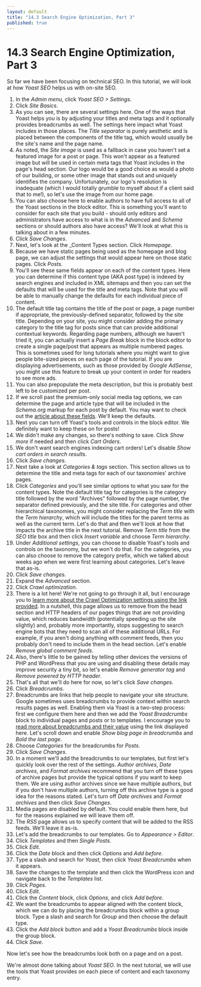 ```yaml
---
layout: default
title: "14.3 Search Engine Optimization, Part 3"
published: true
---
```


# 14.3 Search Engine Optimization, Part 3

So far we have been focusing on technical SEO. In this tutorial, we will look at how _Yoast SEO_ helps us with on-site SEO.

1. In the _Admin menu_, click _Yoast SEO > Settings_.
2. Click _Site Basics_.
3. As you can see, there are several settings here. One of the ways that Yoast helps you is by adjusting your titles and meta tags and it optionally provides breadcrumbs as well. The settings here impact what Yoast includes in those places. The _Title separator_ is purely aesthetic and is placed between the components of the title tag, which would usually be the site's name and the page name.
4. As noted, the _Site image_ is used as a fallback in case you haven't set a featured image for a post or page. This won't appear as a featured image but will be used in certain meta tags that Yoast includes in the page's head section. Our logo would be a good choice as would a photo of our building, or some other image that stands out and uniquely identifies the company. Unfortunately, our logo's resolution is inadequate (which I would totally grumble to myself about if a client said that to me!), so let's use the image from our home page.
5. You can also choose here to enable authors to have full access to all of the Yoast sections in the block editor. This is something you'll want to consider for each site that you build - should only editors and administrators have access to what is in the _Advanced_ and _Schema_ sections or should authors also have access? We'll look at what this is talking about in a few minutes.
6. Click _Save Changes_.
7. Next, let's look at the _Content Types section. Click _Homepage_.
8. Because we have static pages being used as the homepage and blog page, we can adjust the settings that would appear here on those static pages. Click _Posts_.
9. You'll see these same fields appear on each of the content types. Here you can determine if this content type (AKA post type) is indexed by search engines and included in XML sitemaps and then you can set the defaults that will be used for the title and meta tags. Note that you will be able to manually change the defaults for each individual piece of content.
10. The default title tag contains the title of the post or page, a page number if appropriate, the previously-defined separator, followed by the site title. Depending on your site, you might consider adding the primary category to the title tag for posts since that can provide additional contextual keywords. Regarding page numbers, although we haven't tried it, you can actually insert a _Page Break_ block in the block editor to create a single page/post that appears as multiple numbered pages. This is sometimes used for long tutorials where you might want to give people bite-sized pieces on each page of the tutorial. If you are displaying advertisements, such as those provided by _Google AdSense_, you might use this feature to break up your content in order for readers to see more ads.
11. You can also prepopulate the meta description, but this is probably best left to be customized per post.
12. If we scroll past the premium-only social media tag options, we can determine the page and article type that will be included in the _Schema.org_ markup for each post by default. You may want to check out the [article about these fields](https://yoa.st/post-type-schema). We'll keep the defaults.
13. Next you can turn off Yoast's tools and controls in the block editor. We definitely want to keep these on for posts!
14. We didn't make any changes, so there's nothing to save. Click _Show more_ if needed and then click _Cart Orders_.
15. We don't want search engines indexing cart orders! Let's disable _Show cart orders in search results_.
16. Click _Save changes_.
17. Next take a look at _Categories & tags_ section. This section allows us to determine the title and meta tags for each of our taxonomies' archive pages.
18. Click _Categories_ and you'll see similar options to what you saw for the content types. Note the default title tag for categories is the category title followed by the word "Archives" followed by the page number, the separator defined previously, and the site title. For categories and other hierarchical taxonomies, you might consider replacing the _Term title_ with the _Term hierarchy_, which will include the titles for the parent terms as well as the current term. Let's do that and then we'll look at how that impacts the archive title in the next tutorial. Remove _Term title_ from the _SEO title_ box and then click _Insert variable_ and choose _Term hierarchy_.
19. Under _Additional settings_, you can choose to disable Yoast's tools and controls on the taxonomy, but we won't do that. For the categories, you can also choose to remove the category prefix, which we talked about weeks ago when we were first learning about categories. Let's leave that as-is.
20. Click _Save changes_.
21. Expand the _Advanced_ section.
22. Click _Crawl optimization_.
23. There is a lot here! We're not going to go through it all, but I encourage you to [learn more about the Crawl Optimization settings using the link provided](https://yoa.st/crawl-settings). In a nutshell, this page allows us to remove from the head section and HTTP headers of our pages things that are not providing value, which reduces bandwidth (potentially speeding up the site slightly) and, probably more importantly, stops suggesting to search engine bots that they need to scan all of these additional URLs. For example, if you aren't doing anything with comment feeds, then you probably don't need to include them in the head section. Let's enable _Remove global comment feeds_.
24. Also, there's little to be gained by telling other devices the versions of PHP and WordPress that you are using and disabling these details may improve security a tiny bit, so let's enable _Remove generator tag_ and _Remove powered by HTTP header_.
25. That's all that we'll do here for now, so let's click _Save changes_.
26. Click _Breadcrumbs_.
27. Breadcrumbs are links that help people to navigate your site structure. Google sometimes uses breadcrumbs to provide context within search results pages as well. Enabling them via Yoast is a two-step process: first we configure them here and then we add the _Yoast Breadcrumbs_ block to individual pages and posts or to templates. I encourage you to [read more about breadcrumbs and their value](https://yoa.st/header-breadcrumbs) using the link displayed here. Let's scroll down and enable _Show blog page in breadcrumbs_ and _Bold the last page_.
28. Choose _Categories_ for the breadcrumbs for _Posts_.
29. Click _Save Changes_.
30. In a moment we'll add the breadcrumbs to our templates, but first let's quickly look over the rest of the settings. _Author archives_, _Date archives_, and _Format archives_ recommend that you turn off these types of archive pages but provide the typical options if you want to keep them. We are using author archives since we have multiple authors, but if you don't have multiple authors, turning off this archive type is a good idea for the reasons stated. Let's turn off _Date archives_ and _Format archives_ and then click _Save Changes_.
31. Media pages are disabled by default. You could enable them here, but for the reasons explained we will leave them off.
32. The _RSS_ page allows us to specify content that will be added to the RSS feeds. We'll leave it as-is.
33. Let's add the breadcrumbs to our templates. Go to _Appearance > Editor_.
34. Click _Templates_ and then _Single Posts_.
35. Click _Edit_.
36. Click the _Date_ block and then click _Options_ and _Add before_.
37. Type a slash and search for _Yoast_, then click _Yoast Breadcrumbs_ when it appears.
38. Save the changes to the template and then click the WordPress icon and navigate back to the _Templates_ list.
39. Click _Pages_.
40. Click _Edit_.
41. Click the _Content_ block, click _Options_, and click _Add before_.
42. We want the breadcrumbs to appear aligned with the content block, which we can do by placing the breadcrumbs block within a group block. Type a slash and search for _Group_ and then choose the default type.
43. Click the _Add block_ button and add a _Yoast Breadcrumbs_ block inside the group block.
44. Click _Save_.

Now let's see how the breadcrumbs look both on a page and on a post.

We're almost done talking about _Yoast SEO_. In the next tutorial, we will use the tools that Yoast provides on each piece of content and each taxonomy entry.
